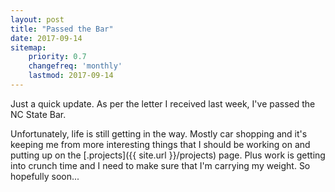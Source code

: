 ```yaml
---
layout: post
title: "Passed the Bar"
date: 2017-09-14
sitemap:
    priority: 0.7
    changefreq: 'monthly'
    lastmod: 2017-09-14
---
```


Just a quick update.  As per the letter I received last week, I've passed the NC State Bar.

Unfortunately, life is still getting in the way.  Mostly car shopping and it's keeping me from 
more interesting things that I should be working on and putting up on the [.projects]({{ site.url }}/projects) page.
Plus work is getting into crunch time and I need to make sure that I'm carrying my weight.   So hopefully soon...
